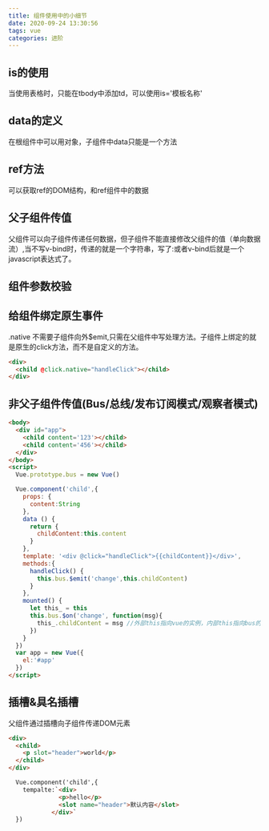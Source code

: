 ```yaml
---
title: 组件使用中的小细节
date: 2020-09-24 13:30:56
tags: vue
categories: 进阶
---
```

## is的使用
当使用表格时，只能在tbody中添加td，可以使用is='模板名称'

## data的定义
在根组件中可以用对象，子组件中data只能是一个方法

## ref方法
可以获取ref的DOM结构，和ref组件中的数据

## 父子组件传值
父组件可以向子组件传递任何数据，但子组件不能直接修改父组件的值（单向数据流）,当不写v-bind时，传递的就是一个字符串，写了:或者v-bind后就是一个javascript表达式了。

## 组件参数校验

## 给组件绑定原生事件
.native 不需要子组件向外$emit,只需在父组件中写处理方法。子组件上绑定的就是原生的click方法，而不是自定义的方法。
```html
<div>
  <child @click.native="handleClick"></child>
</div>
```

## 非父子组件传值(Bus/总线/发布订阅模式/观察者模式)
```html
<body>
  <div id="app">
    <child content='123'></child>
    <child content='456'></child>
  </div>
</body>
<script>
  Vue.prototype.bus = new Vue()

  Vue.component('child',{
    props: {
      content:String
    },
    data () {
      return {
        childContent:this.content
      }
    },
    template: '<div @click="handleClick">{{childContent}}</div>',
    methods:{
      handleClick() {
        this.bus.$emit('change',this.childContent)
      }
    },
    mounted() {
      let this_ = this
      this.bus.$on('change', function(msg){
        this_.childContent = msg //外部this指向vue的实例，内部this指向bus的实例
      })
    }
  })
  var app = new Vue({
    el:'#app'
  })
</script>
```

## 插槽&具名插槽
父组件通过插槽向子组件传递DOM元素
```html
<div>
  <child>
    <p slot="header">world</p>
  </child>
</div>

  Vue.component('child',{
    tempalte:`<div>
              <p>hello</p>
              <slot name="header">默认内容</slot>
            </div>`
  })
```
